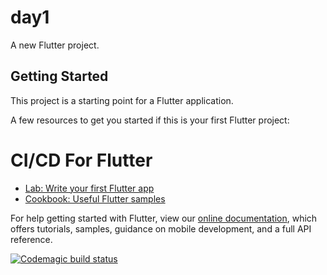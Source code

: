 # day1

A new Flutter project.

## Getting Started

This project is a starting point for a Flutter application.

A few resources to get you started if this is your first Flutter project:

# CI/CD For Flutter

- [Lab: Write your first Flutter app](https://flutter.dev/docs/get-started/codelab)
- [Cookbook: Useful Flutter samples](https://flutter.dev/docs/cookbook)

For help getting started with Flutter, view our
[online documentation](https://flutter.dev/docs), which offers tutorials,
samples, guidance on mobile development, and a full API reference.

[![Codemagic build status](https://api.codemagic.io/apps/61d1f4c74d4eb49092a92e9b/61d1f4c74d4eb49092a92e9a/status_badge.svg)](https://codemagic.io/apps/61d1f4c74d4eb49092a92e9b/61d1f4c74d4eb49092a92e9a/latest_build)